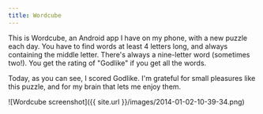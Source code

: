 ```yaml
---
title: Wordcube
---
```


This is Wordcube, an Android app I have on my phone, with a new puzzle each day.
You have to find words at least 4 letters long, and always containing the middle
letter. There's always a nine-letter word (sometimes two!). You get the rating
of "Godlike" if you get all the words.

Today, as you can see, I scored Godlike. I'm grateful for small pleasures like
this puzzle, and for my brain that lets me enjoy them.

![Wordcube screenshot]({{ site.url }}/images/2014-01-02-10-39-34.png)
